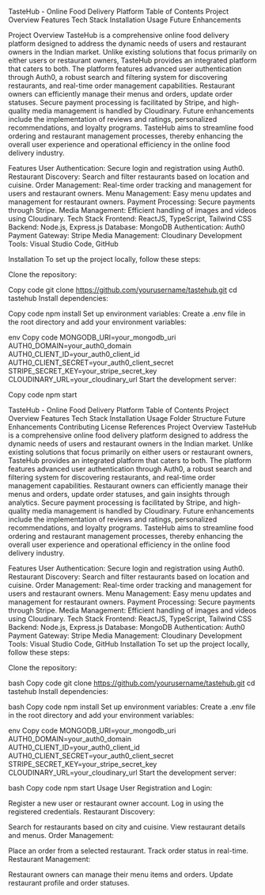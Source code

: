 TasteHub - Online Food Delivery Platform
Table of Contents
Project Overview
Features
Tech Stack
Installation
Usage
Future Enhancements


Project Overview
TasteHub is a comprehensive online food delivery platform designed to address the dynamic needs of users and restaurant owners in the Indian market. 
Unlike existing solutions that focus primarily on either users or restaurant owners, TasteHub provides an integrated platform that caters to both.
The platform features advanced user authentication through Auth0, a robust search and filtering system for discovering restaurants, and real-time order management capabilities.
Restaurant owners can efficiently manage their menus and orders, update order statuses.
Secure payment processing is facilitated by Stripe, and high-quality media management is handled by Cloudinary.
Future enhancements include the implementation of reviews and ratings, personalized recommendations, and loyalty programs. 
TasteHub aims to streamline food ordering and restaurant management processes, thereby enhancing the overall user experience and operational efficiency in the online food delivery industry.

Features
User Authentication: Secure login and registration using Auth0.
Restaurant Discovery: Search and filter restaurants based on location and cuisine.
Order Management: Real-time order tracking and management for users and restaurant owners.
Menu Management: Easy menu updates and management for restaurant owners.
Payment Processing: Secure payments through Stripe.
Media Management: Efficient handling of images and videos using Cloudinary.
Tech Stack
Frontend: ReactJS, TypeScript, Tailwind CSS
Backend: Node.js, Express.js
Database: MongoDB
Authentication: Auth0
Payment Gateway: Stripe
Media Management: Cloudinary
Development Tools: Visual Studio Code, GitHub

Installation
To set up the project locally, follow these steps:

Clone the repository:


Copy code
git clone https://github.com/yourusername/tastehub.git
cd tastehub
Install dependencies:


Copy code
npm install
Set up environment variables:
Create a .env file in the root directory and add your environment variables:

env
Copy code
MONGODB_URI=your_mongodb_uri
AUTH0_DOMAIN=your_auth0_domain
AUTH0_CLIENT_ID=your_auth0_client_id
AUTH0_CLIENT_SECRET=your_auth0_client_secret
STRIPE_SECRET_KEY=your_stripe_secret_key
CLOUDINARY_URL=your_cloudinary_url
Start the development server:


Copy code
npm start


TasteHub - Online Food Delivery Platform
Table of Contents
Project Overview
Features
Tech Stack
Installation
Usage
Folder Structure
Future Enhancements
Contributing
License
References
Project Overview
TasteHub is a comprehensive online food delivery platform designed to address the dynamic needs of users and restaurant owners in the Indian market. Unlike existing solutions that focus primarily on either users or restaurant owners, TasteHub provides an integrated platform that caters to both. The platform features advanced user authentication through Auth0, a robust search and filtering system for discovering restaurants, and real-time order management capabilities. Restaurant owners can efficiently manage their menus and orders, update order statuses, and gain insights through analytics. Secure payment processing is facilitated by Stripe, and high-quality media management is handled by Cloudinary. Future enhancements include the implementation of reviews and ratings, personalized recommendations, and loyalty programs. TasteHub aims to streamline food ordering and restaurant management processes, thereby enhancing the overall user experience and operational efficiency in the online food delivery industry.

Features
User Authentication: Secure login and registration using Auth0.
Restaurant Discovery: Search and filter restaurants based on location and cuisine.
Order Management: Real-time order tracking and management for users and restaurant owners.
Menu Management: Easy menu updates and management for restaurant owners.
Payment Processing: Secure payments through Stripe.
Media Management: Efficient handling of images and videos using Cloudinary.
Tech Stack
Frontend: ReactJS, TypeScript, Tailwind CSS
Backend: Node.js, Express.js
Database: MongoDB
Authentication: Auth0
Payment Gateway: Stripe
Media Management: Cloudinary
Development Tools: Visual Studio Code, GitHub
Installation
To set up the project locally, follow these steps:

Clone the repository:

bash
Copy code
git clone https://github.com/yourusername/tastehub.git
cd tastehub
Install dependencies:

bash
Copy code
npm install
Set up environment variables:
Create a .env file in the root directory and add your environment variables:

env
Copy code
MONGODB_URI=your_mongodb_uri
AUTH0_DOMAIN=your_auth0_domain
AUTH0_CLIENT_ID=your_auth0_client_id
AUTH0_CLIENT_SECRET=your_auth0_client_secret
STRIPE_SECRET_KEY=your_stripe_secret_key
CLOUDINARY_URL=your_cloudinary_url
Start the development server:

bash
Copy code
npm start
Usage
User Registration and Login:

Register a new user or restaurant owner account.
Log in using the registered credentials.
Restaurant Discovery:

Search for restaurants based on city and cuisine.
View restaurant details and menus.
Order Management:

Place an order from a selected restaurant.
Track order status in real-time.
Restaurant Management:

Restaurant owners can manage their menu items and orders.
Update restaurant profile and order statuses.
